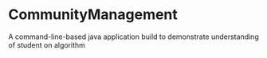 # CommunityManagement
A command-line-based java application build to demonstrate understanding of student on algorithm
